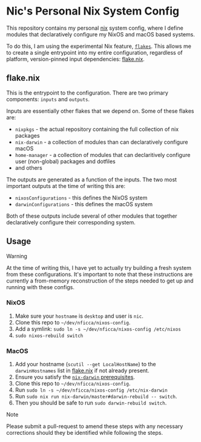 # Nic's Personal Nix System Config

This repository contains my personal [nix](https://nixos.org/learn/) system config, where I define modules that declaratively configure my NixOS and macOS based systems.

To do this, I am using the experimental Nix feature, [`flakes`](https://nixos.wiki/wiki/Flakes). This allows me to create a single entrypoint into my entire configuration, regardless of platform, version-pinned input dependencies: [flake.nix](./flake.nix).

## flake.nix
This is the entrypoint to the configuration. There are two primary components: `inputs` and `outputs`.

Inputs are essentially other flakes that we depend on. Some of these flakes are:
- `nixpkgs` - the actual repository containing the full collection of nix packages
- `nix-darwin` - a collection of modules than can declaratively configure macOS
- `home-manager` - a collection of modules that can declaritively configure user (non-global) packages and dotfiles
- and others

The outputs are generated as a function of the inputs. The two most important outputs at the time of writing this are:
- `nixosConfigurations` - this defines the NixOS system
- `darwinConfigurations` - this defines the macOS system

Both of these outputs include several of other modules that together declaratively configure their corresponding system.

## Usage

> [!WARNING]
> At the time of writing this, I have yet to actually try building a fresh system from these configurations. It's important to note that these instructions are currently a from-memory reconstruction of the steps needed to get up and running with these configs.

### NixOS

1. Make sure your `hostname` is `desktop` and user is `nic`.
2. Clone this repo to `~/dev/nficca/nixos-config`.
3. Add a symlink: `sudo ln -s ~/dev/nficca/nixos-config /etc/nixos`
4. `sudo nixos-rebuild switch`

### MacOS

1. Add your hostname (`scutil --get LocalHostName`) to the `darwinHostnames` list in [flake.nix](./flake.nix) if not already present.
2. Ensure you satisfy the [`nix-darwin` prerequisites](https://github.com/nix-darwin/nix-darwin?tab=readme-ov-file#prerequisites).
3. Clone this repo to `~/dev/nficca/nixos-config`.
4. Run `sudo ln -s ~/dev/nficca/nixos-config /etc/nix-darwin`
4. Run `sudo nix run nix-darwin/master#darwin-rebuild -- switch`.
5. Then you should be safe to run `sudo darwin-rebuild switch`.

> [!NOTE]
> Please submit a pull-request to amend these steps with any necessary corrections should they be identified while following the steps.


